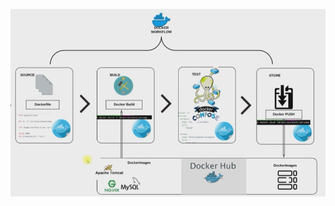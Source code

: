 ![project_diagram](https://github.com/ilknurm/DevOps_Projects/blob/main/1.Containerize_Java_App/images/diagram.png)
